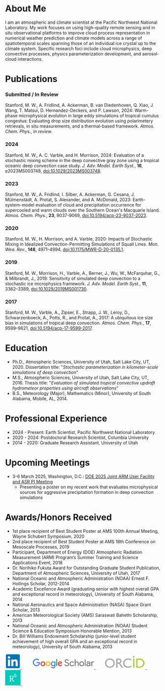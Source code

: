 # About Me

I am an atmospheric and climate scientist at the Pacific Northwest National Laboratory. My work focuses on using high-quality remote sensing and in situ observational platforms to improve cloud process representation in numerical weather prediction and climate models across a range of spatiotemporal scales spanning those of an individual ice crystal up to the climate system. Specific research foci include cloud microphysics, deep convective processes, physics parameterization development, and aerosol-cloud interactions.

# Publications

### Submitted / In Review
Stanford, M. W., A. Fridlind, A. Ackerman, B. van Diedenhoven, Q. Xiao, J. Wang, T. Matsui, D. Hernandez-Deckers, and P. Lawson, 2024: Warm-phase microphysical evolution in large eddy simulations of tropical cumulus congestus: Evaluating drop size distribution evolution using polarimetery retrievals, in situ measurements, and a thermal-based framework. *Atmos. Chem. Phys.*, *in review*.

### 2024
Stanford, M. W., A. C. Varble, and H. Morrison, 2024: Evaluation of a stochastic mixing scheme in the deep convective gray zone using a tropical oceanic deep convection case study. *J. Adv. Model. Earth Syst.*, **16**, e2023MS003748, [doi:10.1029/2023MS003748](https://agupubs.onlinelibrary.wiley.com/doi/full/10.1029/2023MS003748).

### 2023
Stanford, M. W., A. Fridlind, I. Silber, A. Ackerman, G. Cesana, J. Mülmenstädt, A. Protat, S. Alexander, and A. McDonald, 2023: Earth-system-model evaluation of cloud and precipitation occurrence for supercooled and warm clouds over the Southern Ocean's Macquarie Island. *Atmos. Chem. Phys.*, **23**, 9037-9069, [doi:10.5194/acp-23-9037-2023](https://acp.copernicus.org/articles/23/9037/2023/).

### 2020
Stanford, M. W., H. Morrison, and A. Varble, 2020: Impacts of Stochastic Mixing in Idealized Convection-Permitting Simulations of Squall Lines. *Mon. Wea. Rev.*, **148**, 4971–4994, [doi:10.1175/MWR-D-20-0135.1](https://journals.ametsoc.org/view/journals/mwre/148/12/mwr-d-20-0135.1.xml).

### 2019
Stanford, M. W., Morrison, H., Varble, A., Berner, J., Wu, W., McFarquhar, G., & Milbrandt, J., 2019: Sensitivity of simulated deep convection to a stochastic ice microphysics framework. *J. Adv. Model. Earth Syst.*, **11**, 3362–3389, [doi:10.1029/2019MS001730](https://agupubs.onlinelibrary.wiley.com/doi/full/10.1029/2019MS001730).

### 2017
Stanford, M. W., Varble, A., Zipser, E., Strapp, J. W., Leroy, D., Schwarzenboeck, A., Potts, R., and Protat, A., 2017: A ubiquitous ice size bias in simulations of tropical deep convection. *Atmos. Chem. Phys.*, **17**, 9599–9621, [doi:10.5194/acp-17-9599-2017](https://acp.copernicus.org/articles/17/9599/2017/acp-17-9599-2017.html).

# Education
* Ph.D., Atmospheric Sciences, University of Utah, Salt Lake City, UT, 2020. Dissertation title: "*Stochastic parameterization in kilometer-scale simulations of deep convection*"
* M.S., Atmospheric Sciences, University of Utah, Salt Lake City, UT, 2016. Thesis title: "*Evaluation of simulated tropical convective updraft hydrometeor properties using aircraft observations*"
* B.S., Meteorology (Major), Mathematics (Minor), University of South Alabama, Mobile, AL, 2014.

# Professional Experience
* 2024 - Present: Earth Scientist, Pacific Northwest National Laboratory
* 2020 - 2024: Postdoctoral Research Scientist, Columbia University
* 2014 - 2020: Graduate Research Assistant, University of Utah

# Upcoming Meetings

* 3-6 March 2025, Washington, D.C.: [DOE 2025 Joint ARM User Facility and ASR PI Meeting](https://asr.science.energy.gov/meetings/joint-arm-asr-meeting/2025-march)
  * Presenting a poster on my recent work that evaluates microphysical sources for aggressive precipitation formation in deep convection simulations

# Awards/Honors Received
* 1st place recipient of Best Student Poster at AMS 100th Annual Meeting, Wayne Schubert
Symposium, 2020
* 2nd place recipient of Best Student Poster at AMS 18th Conference on Mesoscale
Processes, 2019
* Participant, Department of Energy (DOE) Atmospheric Radiation Measurement (ARM)
Program’s Summer Training and Science Applications Event, 2018
* Dr. Norihiko Fukuta Award for Outstanding Graduate Student Publication, Department
of Atmospheric Sciences, University of Utah, 2017
* National Oceanic and Atmospheric Administration (NOAA) Ernest F. Hollings Scholar,
2012-2014
* Academic Excellence Award (graduating senior with highest overall GPA and
exceptional record in meteorology), University of South Alabama, 2014
* National Aeronautics and Space Administration (NASA) Space Grant Scholar, 2013
* American Meteorological Society (AMS) Saraswati Bahethi Scholarship, 2013
* National Oceanic and Atmospheric Administration (NOAA) Student Science &
Education Symposium Honorable Mention, 2013
* Dr. Bill Williams Endowment Scholarship (junior-level student achievement of high
overall GPA and an exceptional record in meteorology), University of South Alabama, 2013


<a href="https://www.linkedin.com/in/mckenna-stanford/">
  <img src="/linkedin_logo.png" width="50" />
</a>
&nbsp;&nbsp;&nbsp;&nbsp;&nbsp;&nbsp;&nbsp;&nbsp;
<a href="https://scholar.google.com/citations?user=K5LDs5UAAAAJ&hl=en">
  <img src="/google_scholar_logo.png" width="200" />
</a>
&nbsp;&nbsp;&nbsp;&nbsp;&nbsp;&nbsp;
<a href="https://orcid.org/0000-0001-8697-4364">
  <img src="/orcid_logo.png" width="135" />
</a>
&nbsp;&nbsp;&nbsp;&nbsp;&nbsp;&nbsp;&nbsp;&nbsp;
<a href="https://www.researchgate.net/profile/Mckenna-Stanford">
  <img src="/research_gate_logo.png" width="50" />
</a>
&nbsp;&nbsp;&nbsp;&nbsp;&nbsp;&nbsp;&nbsp;&nbsp;

